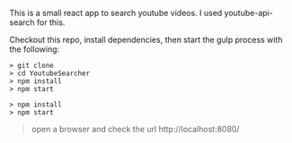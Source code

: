 
This is a small react app to search youtube videos. I used youtube-api-search for this.

Checkout this repo, install dependencies, then start the gulp process with the following:

```
> git clone
> cd YoutubeSearcher
> npm install
> npm start
```
```
> npm install
> npm start
```
> open a browser and check the url
http://localhost:8080/
